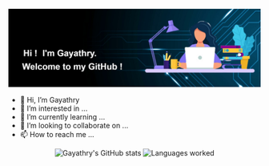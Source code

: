 ![profile](img-7.jpg)
- 👋 Hi, I’m Gayathry
- 👀 I’m interested in ...
- 🌱 I’m currently learning ...
- 💞️ I’m looking to collaborate on ...
- 📫 How to reach me ...

<div align=center >
  
  <img src="https://github-readme-stats.vercel.app/api?username=Gayathry7&hide=issues&count_private=true&show_icons=true&theme=nightowl&include_all_commits=true&text_color=ffffff"     alt="Gayathry's GitHub stats"/>
  <img src="https://github-readme-stats.vercel.app/api/top-langs/?username=Gayathry7&layout=compact&theme=nightowl&text_color=ffffff" height=170 alt="Languages worked"/>

</div>

<!---
Gayathry7/Gayathry7 is a ✨ special ✨ repository because its `README.md` (this file) appears on your GitHub profile.
You can click the Preview link to take a look at your changes.
--->
